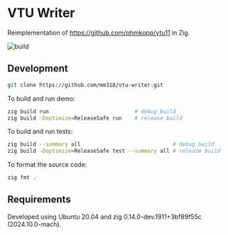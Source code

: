 # VTU Writer

Reimplementation of https://github.com/phmkopp/vtu11 in Zig.

![build](https://github.com/mm318/vtu-writer/actions/workflows/test.yml/badge.svg)


## Development

```bash
git clone https://github.com/mm318/vtu-writer.git
```

To build and run demo:
```bash
zig build run                           # debug build
zig build -Doptimize=ReleaseSafe run    # release build
```

To build and run tests:
```bash
zig build --summary all                             # debug build
zig build -Doptimize=ReleaseSafe test --summary all # release build
```

To format the source code:
```bash
zig fmt .
```


## Requirements

Developed using Ubuntu 20.04 and zig 0.14.0-dev.1911+3bf89f55c (2024.10.0-mach).
